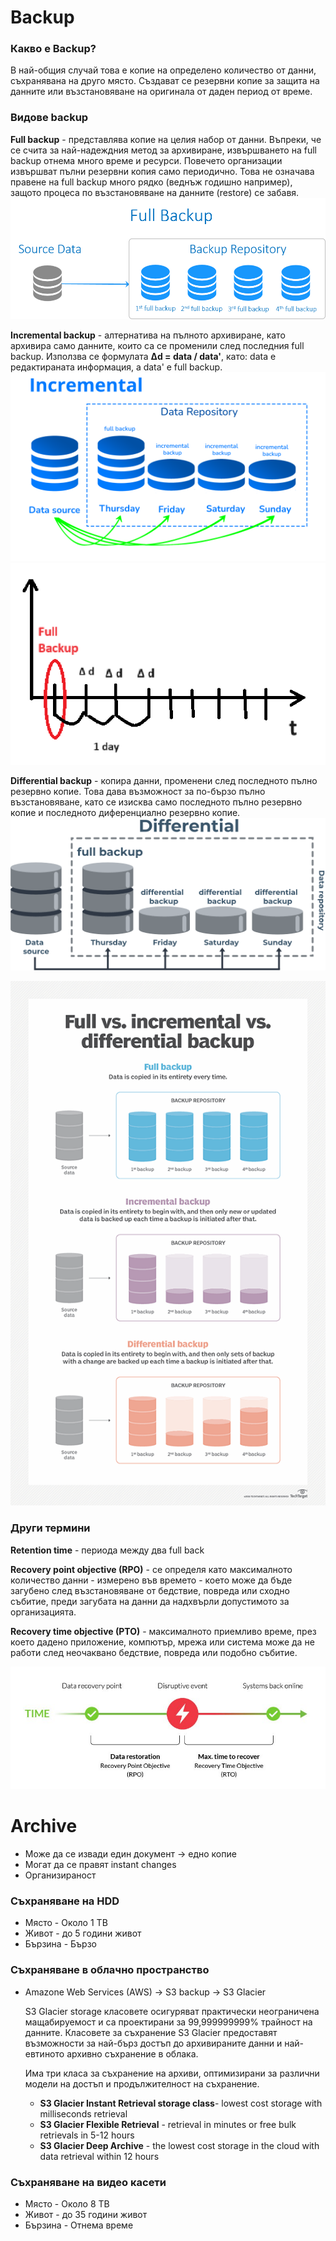 # Backup

### Какво е Backup?

В най-общия случай това е копие на определено количество от данни, съхранявана на друго място. Създават се резервни копие за защита на данните или възстановяване на оригинала от даден период от време.

### Видове backup

**Full backup** - представлява копие на целия набор от данни. Въпреки, че се счита за най-надеждния метод за архивиране, извършването на full backup отнема много време и ресурси. Повечето организации извършват пълни резервни копия само периодично. Това не означава правене на full backup много рядко (веднъж годишно например), защото процеса по възстановяване на данните (restore) се забавя.
![alt text](Images/image-3.png)

**Incremental backup** - алтернатива на пълното архивиране, като архивира само данните, които са се променили след последния full backup. Използва се формулата **Δd = data / data'**, като: data e редактираната информация, а data' е full backup.
![alt text](Images/image-4.png)
![alt text](Images/image.png)

**Differential backup** - копира данни, променени след последното пълно резервно копие. Това дава възможност за по-бързо пълно възстановяване, като се изисква само последното пълно резервно копие и последното диференциално резервно копие.
![alt text](Images/image-2.png)

![alt text](Images/image-1.png)

### Други термини

**Retention time** - периода между два full back

**Recovery point objective (RPO)** - се определя като максималното количество данни - измерено във времето - което може да бъде загубено след възстановяване от бедствие, повреда или сходно събитие, преди загубата на данни да надхвърли допустимото за организацията.

**Recovery time objective (PTO)** - максималното приемливо време, през което дадено приложение, компютър, мрежа или система може да не работи след неочаквано бедствие, повреда или подобно събитие.

![alt text](Images/image-5.png)

# Archive

+ Може да се извади един документ -> едно копие
+ Могат да се правят instant changes
+ Организираност

### Съхраняване на HDD

+ Място - Около 1 TB
+ Живот - до 5 години живот
+ Бързина - Бързо

### Съхраняване в облачно пространство

+ Amazone Web Services (AWS) -> S3 backup -> S3 Glacier

  S3 Glacier storage класовете осигуряват практически неограничена мащабируемост и са проектирани за 99,999999999% трайност на данните. Класовете за съхранение S3 Glacier предоставят възможности за най-бърз достъп до архивираните данни и най-евтиното архивно съхранение в облака.

  Има три класа за съхранение на архиви, оптимизирани за различни модели на достъп и продължителност на съхранение.
  + **S3 Glacier Instant Retrieval storage class**- lowest cost storage with milliseconds retrieval
  + **S3 Glacier Flexible Retrieval** -  retrieval in minutes or free bulk retrievals in 5-12 hours
  + **S3 Glacier Deep Archive** - the lowest cost storage in the cloud with data retrieval within 12 hours

### Съхраняване на видео касети

+ Място - Около 8 TB 
+ Живот - до 35 години живот
+ Бързина - Отнема време
